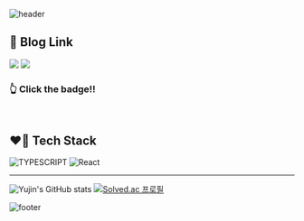 <!--
**Yujin-Baek/Yujin-Baek** is a ✨ _special_ ✨ repository because its `README.md` (this file) appears on your GitHub profile.

Here are some ideas to get you started:

- 🔭 I’m currently working on ...
- 🌱 I’m currently learning ...
- 👯 I’m looking to collaborate on ...
- 🤔 I’m looking for help with ...
- 💬 Ask me about ...
- 📫 How to reach me: ...
- 😄 Pronouns: ...
- ⚡ Fun fact: ...
-->
![header](https://capsule-render.vercel.app/api?type=waving&color=0:eeb8c2,100:EF6B98&height=190&section=header&text=Yujin's%20Github&fontSize=48&fontColor=f8689d&fontAlignY=40&animation=twinkling)

<h2>📝 Blog Link</h2>
<a href="https://sweetraincodingnote.tistory.com/" target="_blank"><img src="https://img.shields.io/badge/Tistory-ff5a4a?style=for-the-badge&logo=Tistory&logoColor=white"></a> <a href="https://medium.com/@yujin.px" target="_blank"><img src="https://img.shields.io/badge/Medium-000000?style=for-the-badge&logo=Medium&logoColor=white"></a><h3>👆 Click the badge‼️</h3>
<br/>
<h2>❤️‍🔥 Tech Stack</h2>
<div><img alt="TYPESCRIPT" src ="https://img.shields.io/badge/TypeScript-3178C6.svg?&style=for-the-badge&logo=TypeScript&logoColor=white"/> <img alt="React" src ="https://img.shields.io/badge/React-61DAFB.svg?&style=for-the-badge&logo=React&logoColor=white"/></div>

<hr>

![Yujin's GitHub stats](https://github-readme-stats.vercel.app/api?username=Yujin-Baek&show_icons=true&theme=dracula) [![Solved.ac
프로필](http://mazassumnida.wtf/api/generate_badge?boj=pengpeng_02)](https://solved.ac/pengpeng_02)

![footer](https://capsule-render.vercel.app/api?type=waving&color=0:eeb8c2,100:EF6B98&height=130&section=footer&fontSize=60&fontColor=f8689d&fontAlignY=45&animation=twinkling)

